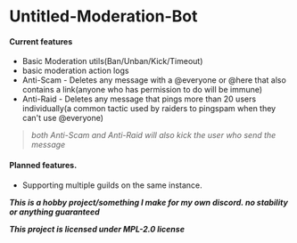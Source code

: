 # Untitled-Moderation-Bot   
#### Current features   
- Basic Moderation utils(Ban/Unban/Kick/Timeout)   
- basic moderation action logs   
- Anti-Scam - Deletes any message with a @everyone or @here that also contains a link(anyone who has permission to do will be immune)   
- Anti-Raid - Deletes any message that pings more than 20 users individually(a common tactic used by raiders to pingspam when they can't use @everyone)   
> *both Anti-Scam and Anti-Raid will also kick the user who send the message*

#### Planned features.
- Supporting multiple guilds on the same instance.

***This is a hobby project/something I make for my own discord. no stability or anything guaranteed***   
    
***This project is licensed under MPL-2.0 license***
